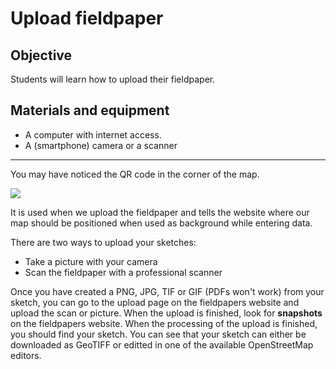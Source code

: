 # Upload fieldpaper

## Objective

Students will learn how to upload their fieldpaper.

## Materials and equipment

- A computer with internet access.
- A (smartphone) camera or a scanner

----

You may have noticed the QR code in the corner of the map.

![](http://learnosm.org/images/mobile-mapping/field-papers_paper_qrc.png)

It is used when we upload the fieldpaper and tells the website where our map should be positioned when used as background while entering data.

There are two ways to upload your sketches:
- Take a picture with your camera
- Scan the fieldpaper with a professional scanner

Once you have created a PNG, JPG, TIF or GIF (PDFs won't work) from your sketch, you can go to the upload page on the fieldpapers website and upload the scan or picture. When the upload is finished, look for __snapshots__ on the fieldpapers website. When the processing of the upload is finished, you should find your sketch. You can see that your sketch can either be downloaded as GeoTIFF or editted in one of the available OpenStreetMap editors.

